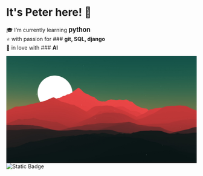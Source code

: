 # It's Peter here! 👋
🎓 I’m currently learning <span style="font-size: 1.2em;">**python**</span>  
⭐ with passion for ### **git, SQL, django**  
🍪 in love with ### **AI**  

<img src="https://github.com/Ninja2EatYa/Ninja2EatYa/blob/main/wallpaperflare.com_wallpaper%20(10).jpg" align=right>

<img alt="Static Badge" src="https://img.shields.io/badge/Ninja2EatYa-Python-yellow?logo=codingninjas&logoColor=white">

